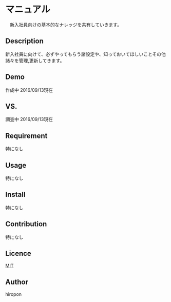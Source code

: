 マニュアル
====

　新入社員向けの基本的なナレッジを共有していきます。

## Description
新入社員に向けて、必ずやってもらう諸設定や、知っておいてほしいことその他諸々を管理,更新してきます。
## Demo
作成中 2016/09/13現在
## VS. 
調査中 2016/09/13現在
## Requirement
特になし
## Usage
特になし
## Install
特になし
## Contribution
特になし
## Licence
[MIT](https://github.com/tcnksm/tool/blob/master/LICENCE)
## Author
hiropon
